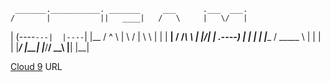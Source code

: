 
     _______.___________. _______     ___      .___  ___.
    /       |           ||   ____|   /   \     |   \/   |
   |   (----`---|  |----`|  |__     /  ^  \    |  \  /  |
    \   \       |  |     |   __|   /  /_\  \   |  |\/|  |
.----)   |      |  |     |  |____ /  _____  \  |  |  |  |
|_______/       |__|     |_______/__/     \__\ |__|  |__|
                                                         

[Cloud 9](https://github.com/Mute1946/Steam) URL
